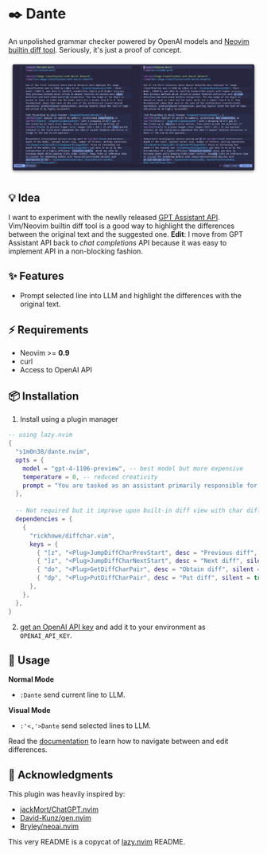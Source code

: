 # ✒️ Dante

An unpolished grammar checker powered by OpenAI models and [Neovim builtin diff tool](https://neovim.io/doc/user/diff.html). Seriously, it's just a proof of concept.

![example screenshot](https://github.com/S1M0N38/dante.nvim/blob/main/image.png?raw=true)

## 💡 Idea

I want to experiment with the newlly released [GPT Assistant API](https://platform.openai.com/docs/assistants/overview). Vim/Neovim builtin diff tool is a good way to highlight the differences between the original text and the suggested one.
**Edit**: I move from GPT Assistant API back to *chat completions* API because it was easy to implement API in a non-blocking fashion.

## ✨ Features

- Prompt selected line into LLM and highlight the differences with the original text.

## ⚡️ Requirements

- Neovim >= **0.9**
- curl
- Access to OpenAI API

## 📦 Installation

1. Install using a plugin manager

```lua
-- using lazy.nvim
{
  "s1m0n38/dante.nvim",
  opts = {
    model = "gpt-4-1106-preview", -- best model but more expensive
    temperature = 0, -- reduced creativity
    prompt = "You are tasked as an assistant primarily responsible for rectifying errors within English text. Please amend spelling inaccuracies and augment grammar; ensure that the refined text closely adheres to the original version. Given that the text is authored in LaTeX intended for a master's thesis, please abide by the LaTeX syntax accordingly. Eschew informal expressions and choose terminology appropriate for a scientific manuscript. Provide your corrections in the form of the enhanced text only, devoid of commentary. Maintain the integrity of the original text's new lines and the spacing.", -- system prompt
  },

  -- Not required but it improve upon built-in diff view with char diff
  dependencies = {
    {
      "rickhowe/diffchar.vim",
      keys = {
        { "[z", "<Plug>JumpDiffCharPrevStart", desc = "Previous diff", silent = true },
        { "]z", "<Plug>JumpDiffCharNextStart", desc = "Next diff", silent = true },
        { "do", "<Plug>GetDiffCharPair", desc = "Obtain diff", silent = true },
        { "dp", "<Plug>PutDiffCharPair", desc = "Put diff", silent = true },
      },
    },
  },
}
```

2. [get an OpenAI API key](https://platform.openai.com/docs/api-reference/introduction) and add it to your environment as `OPENAI_API_KEY`.

## 🚀 Usage

**Normal Mode**

- `:Dante` send current line to LLM.

**Visual Mode**

- `:'<,'>Dante` send selected lines to LLM.

Read the [documentation](https://neovim.io/doc/user/diff.html) to learn how to navigate between and edit differences.

## 🙏 Acknowledgments

This plugin was heavily inspired by:

- [jackMort/ChatGPT.nvim](https://github.com/jackMort/ChatGPT.nvim)
- [David-Kunz/gen.nvim](https://github.com/David-Kunz/gen.nvim)
- [Bryley/neoai.nvim](https://github.com/Bryley/neoai.nvim)

This very README is a copycat of [lazy.nvim](https://github.com/folke/lazy.nvim) README.
